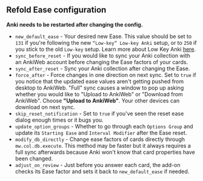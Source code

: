 ## Refold Ease configuration

**Anki needs to be restarted after changing the config.**

* `new_default_ease` - Your desired new Ease. This value should be set to `131`
if you're following the new `“Low-key” Low-key Anki` setup,
or to `250` if you stick to the old `Low-key` setup.
Learn more about Low Key Anki [here](https://refold.la/roadmap/stage-1/a/anki-setup/).
* `sync_before_reset` - If you would like to sync your Anki collection with an AnkiWeb account
before changing the Ease factors of your cards.
* `sync_after_reset` - Sync your Anki collection after changing the Ease.
* `force_after` - Force changes in one direction on next sync.
Set to `true` if you notice that the updated ease values aren't
getting pushed from desktop to AnkiWeb.
"Full" sync causes a window to pop up asking whether you would like to "Upload to AnkiWeb"
or "Download from AnkiWeb". Choose **"Upload to AnkiWeb"**.
Your other devices can download on next sync.
* `skip_reset_notification` - Set to `true` if you've seen the reset ease dialog enough times or it bugs you.
* `update_option_groups` - Whether to go through each `Options Group`
and update its `Starting Ease` and `Interval Modifier` after the Ease reset.
* `modify_db_directly` - Change ease factors of cards directly through `mw.col.db.execute`.
This method may be faster but it always requires a full sync afterwards
because Anki won't know that card properties have been changed.
* `adjust_on_review` - Just before you answer each card,
the add-on checks its Ease factor and sets it back to `new_default_ease` if needed.
